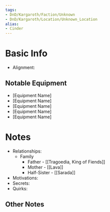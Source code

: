 ```yaml
---
tags:
- DnD/Kargaroth/Faction/Unknown
- DnD/Kargaroth/Location/Unknown_Location
alias:
- Cinder
---
```

# Basic Info
- Alignment: 

## Notable Equipment
- [Equipment Name]
- [Equipment Name]
- [Equipment Name]
- [Equipment Name]
- [Equipment Name]

# Notes
- Relationships: 
	- Family
		- Father - [[Tragoedia, King of Fiends]]
		- Mother - [[Lava]]
		- Half-Sister - [[Sarada]]
- Motivations: 
- Secrets: 
- Quirks: 

## Other Notes

